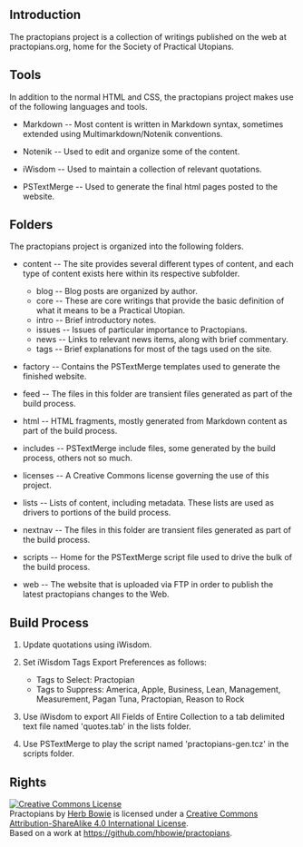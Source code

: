 Introduction
------------

The practopians project is a collection of writings published on the web at practopians.org, home for the Society of Practical Utopians.

Tools
-----

In addition to the normal HTML and CSS, the practopians project makes use of the following languages and tools.

* Markdown -- Most content is written in Markdown syntax, sometimes extended using Multimarkdown/Notenik conventions.

* Notenik -- Used to edit and organize some of the content.

* iWisdom -- Used to maintain a collection of relevant quotations.

* PSTextMerge -- Used to generate the final html pages posted to the website.

Folders
-------

The practopians project is organized into the following folders.

* content -- The site provides several different types of content, and each type of content exists here within its respective subfolder.

	* blog -- Blog posts are organized by author.
	* core -- These are core writings that provide the basic definition of what it means to be a Practical Utopian.
	* intro -- Brief introductory notes.
	* issues -- Issues of particular importance to Practopians.
	* news -- Links to relevant news items, along with brief commentary.
	* tags -- Brief explanations for most of the tags used on the site.

* factory -- Contains the PSTextMerge templates used to generate the finished website.

* feed -- The files in this folder are transient files generated as part of the build process.

* html -- HTML fragments, mostly generated from Markdown content as part of the build process.

* includes -- PSTextMerge include files, some generated by the build process, others not so much.

* licenses -- A Creative Commons license governing the use of this project.

* lists -- Lists of content, including metadata. These lists are used as drivers to portions of the build process.

* nextnav -- The files in this folder are transient files generated as part of the build process.

* scripts -- Home for the PSTextMerge script file used to drive the bulk of the build process.

* web -- The website that is uploaded via FTP in order to publish the latest practopians changes to the Web.

Build Process
-------------

1. Update quotations using iWisdom.

2. Set iWisdom Tags Export Preferences as follows:
	* Tags to Select: Practopian
	* Tags to Suppress: America, Apple, Business, Lean, Management, Measurement, Pagan Tuna, Practopian, Reason to Rock

3. Use iWisdom to export All Fields of Entire Collection to a tab delimited text file named 'quotes.tab' in the lists folder.

4. Use PSTextMerge to play the script named 'practopians-gen.tcz' in the scripts folder.

Rights
------

<a rel="license" href="http://creativecommons.org/licenses/by-sa/4.0/"><img alt="Creative Commons License" style="border-width:0" src="https://i.creativecommons.org/l/by-sa/4.0/88x31.png" /></a><br /><span xmlns:dct="http://purl.org/dc/terms/" href="http://purl.org/dc/dcmitype/Text" property="dct:title" rel="dct:type">Practopians</span> by <a xmlns:cc="http://creativecommons.org/ns#" href="http://www.practopians.org/intro/about.html" property="cc:attributionName" rel="cc:attributionURL">Herb Bowie</a> is licensed under a <a rel="license" href="http://creativecommons.org/licenses/by-sa/4.0/">Creative Commons Attribution-ShareAlike 4.0 International License</a>.<br />Based on a work at <a xmlns:dct="http://purl.org/dc/terms/" href="https://github.com/hbowie/practopians" rel="dct:source">https://github.com/hbowie/practopians</a>.
